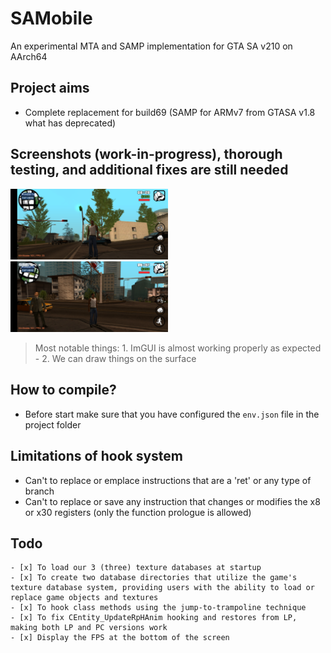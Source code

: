 # SAMobile
An experimental MTA and SAMP implementation for GTA SA v210 on AArch64

## Project aims
- Complete replacement for build69 (SAMP for ARMv7 from GTASA v1.8 what has deprecated)

## Screenshots (work-in-progress), thorough testing, and additional fixes are still needed

<img src="screens/Screenshot0.png" alt="Screenshot 0" style="width:50%;">
<img src="screens/Screenshot1.png" alt="Screenshot 1" style="width:50%;">

> Most notable things: 1. ImGUI is almost working properly as expected - 2. We can draw things on the surface

## How to compile?
- Before start make sure that you have configured the `env.json` file in the project folder

## Limitations of hook system
- Can't to replace or emplace instructions that are a 'ret' or any type of branch
- Can't to replace or save any instruction that changes or modifies the x8 or x30 registers (only the function prologue is allowed)

## Todo
```
- [x] To load our 3 (three) texture databases at startup
- [x] To create two database directories that utilize the game's texture database system, providing users with the ability to load or replace game objects and textures
- [x] To hook class methods using the jump-to-trampoline technique
- [x] To fix CEntity_UpdateRpHAnim hooking and restores from LP, making both LP and PC versions work
- [x] Display the FPS at the bottom of the screen
```
